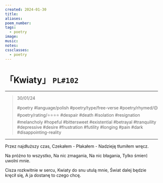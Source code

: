 ```yaml
---
created: 2024-01-30
title:
aliases:
poem_number:
tags:
  - poetry
image:
music:
notes:
cssclasses:
  - poetry
---
```

# 「Kwiaty」 `PL#102`

---

> 30/01/24
> 
> #poetry 
> #language/polish 
> #poetry/type/free-verse 
> #poetry/rhymed/🟡 
> #poetry/rating/⭐⭐⭐⭐ 
> #despair #death #isolation #resignation #melancholy #hopeful #bittersweet #existential #betrayal #tranquility #depressive #desire #frustration #futility #longing #pain #dark #disappointing-reality 

---

Przez najdłuższy czas,
Czekałem -
Płakałem -
Nadzieję tłumiłem wręcz.

Na próżno to wszystko,
Na nic zmagania,
Na nic błagania,
Tylko śmierć uwolni mnie.

Cisza rozkwitnie w sercu,
Kwiaty do snu utulą mnie,
Świat dalej będzie kręcił się,
A ja dostanę to czego chcę.